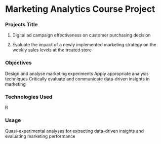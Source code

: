 # Marketing Analytics Course Project

### Projects Title

1. Digital ad campaign effectiveness on customer purchasing decision

2. Evaluate the impact of a newly implemented marketing strategy on the weekly sales levels at the treated store

### Objectives 

Design and analyse marketing experiments
Apply appropriate analysis techniques
Critically evaluate and communicate data-driven insights in marketing

### Technologies Used

R 

### Usage

Quasi-experimental analyses for extracting data-driven insights and evaluating marketing performance

